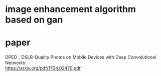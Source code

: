 # image enhancement algorithm based on gan
# paper
DPED：DSLR-Quality Photos on Mobile Devices with Deep Convolutional Networks  
https://arxiv.org/pdf/1704.02470.pdf